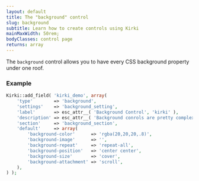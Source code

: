 ```yaml
---
layout: default
title: The "background" control
slug: background
subtitle: Learn how to create controls using Kirki
mainMaxWidth: 50rem;
bodyClasses: control page
returns: array
---
```


The `background` control allows you to have every CSS background property under one roof.

### Example

```php
Kirki::add_field( 'kirki_demo', array(
	'type'        => 'background',
	'settings'    => 'background_setting',
	'label'       => esc_attr__( 'Background Control', 'kirki' ),
	'description' => esc_attr__( 'Background conrols are pretty complex - but extremely useful if properly used.', 'kirki' ),
	'section'     => 'background_section',
	'default'     => array(
		'background-color'      => 'rgba(20,20,20,.8)',
		'background-image'      => '',
		'background-repeat'     => 'repeat-all',
		'background-position'   => 'center center',
		'background-size'       => 'cover',
		'background-attachment' => 'scroll',
	),
) );
```
